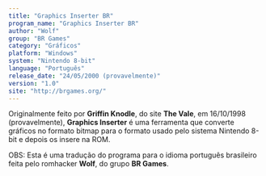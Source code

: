 ```yaml
---
title: "Graphics Inserter BR"
program_name: "Graphics Inserter BR"
author: "Wolf"
group: "BR Games"
category: "Gráficos"
platform: "Windows"
system: "Nintendo 8-bit"
language: "Português"
release_date: "24/05/2000 (provavelmente)"
version: "1.0"
site: "http://brgames.org/"
---
```

Originalmente feito por <b>Griffin Knodle</b>, do site <b>The Vale</b>, em 16/10/1998 (provavelmente), <b>Graphics Inserter</b> é uma ferramenta que converte gráficos no formato bitmap para o formato usado pelo sistema Nintendo 8-bit e depois os insere na ROM.

OBS: Esta é uma tradução do programa para o idioma português brasileiro feita pelo romhacker <b>Wolf</b>, do grupo <b>BR Games</b>.
